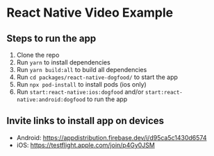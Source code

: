 # React Native Video Example

## Steps to run the app

1. Clone the repo
2. Run `yarn` to install dependencies
3. Run `yarn build:all` to build all dependencies
4. Run `cd packages/react-native-dogfood/` to start the app
5. Run `npx pod-install` to install pods (ios only)
6. Run `start:react-native:ios:dogfood` and/or `start:react-native:android:dogfood` to run the app

## Invite links to install app on devices

- Android: <https://appdistribution.firebase.dev/i/d95ca5c1430d6574>
- iOS: <https://testflight.apple.com/join/p4Gy0JSM>
